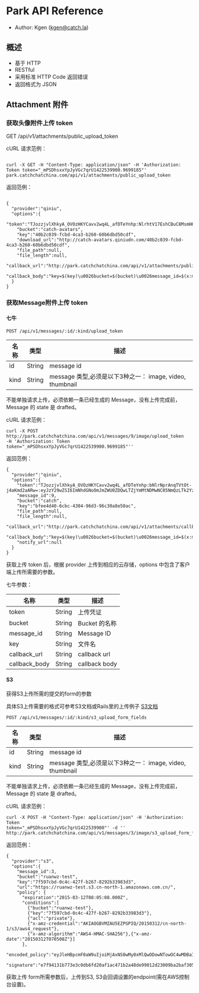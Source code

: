 # Park API Reference

* Author: Kgen (kgen@catch.la)

## 概述

* 基于 HTTP
* RESTful
* 采用标准 HTTP Code 返回错误
* 返回格式为 JSON

## Attachment 附件

### 获取头像附件上传 token

GET /api/v1/attachments/public\_upload\_token

cURL 请求范例：

```

curl -X GET -H "Content-Type: application/json" -H 'Authorization: Token token="_mPSDhsxxYpJyVGc7qrU1422539900.9699185"' park.catchchatchina.com/api/v1/attachments/public_upload_token

```

返回范例：

```

{ 
  "provider":"qiniu",
  "options":{
    "token":"TJozzjvlXhkyA_OVOzHKYCavv2wq4L_afDTeYnhp:NlrhtV17EshCBuC8MsmH6QMHNSc=:eyJzY29wZSI6ImNhdGNoLWF2YXRhcnM6NDBiMmMwMzktZmNiZC00Y2EzLWIyNjAtNjBiNmRiZDUwY2RmIiwiY2FsbGJhY2tVcmwiOiJodHRwOi8vcGFyay5jYXRjaGNoYXRjaGluYS5jb20vYXBpL3Y0L2F0dGFjaG1lbnRzL3B1YmxpY19jYWxsYmFjay9xaW5pdSIsImNhbGxiYWNrQm9keSI6ImtleT0kKGtleSlcdTAwMjZidWNrZXQ9JChidWNrZXQpXHUwMDI2bWVzc2FnZV9pZD0kKHg6bWVzc2FnZV9pZCkiLCJkZWFkbGluZSI6MTQyMjU0Mzc3NX0=",
    "bucket":"catch-avatars",
    "key":"40b2c039-fcbd-4ca3-b260-60b6dbd50cdf",
    "download_url":"http://catch-avatars.qiniudn.com/40b2c039-fcbd-4ca3-b260-60b6dbd50cdf",
    "file_path":null,
    "file_length":null,
    "callback_url":"http://park.catchchatchina.com/api/v1/attachments/public_callback/qiniu",
    "callback_body":"key=$(key)\u0026bucket=$(bucket)\u0026message_id=$(x:message_id)"
  }
} 

```
### 获取Message附件上传 token

#### 七牛
```
POST /api/v1/messages/:id/:kind/upload_token

```

| 名称 | 类型 | 描述 |
|---|---|---|
| id | String | message id|
| kind | String | message 类型,必须是以下3种之一： image, video, thumbnail|

不能单独请求上传，必须依赖一条已经生成的 Message，没有上传完成前，Message 的 state 是 drafted。


cURL 请求范例：
```
curl -X POST
http://park.catchchatchina.com/api/v1/messages/9/image/upload_token
-H 'Authorization: Token token="_mPSDhsxxYpJyVGc7qrU1422539900.9699185"''
```
返回范例：

```
{
  "provider":"qiniu",
  "options":{
    "token":"TJozzjvlXhkyA_OVOzHKYCavv2wq4L_afDTeYnhp:bNlrNprAnqTVtOt-j4aKmd2aARw=:eyJzY29wZSI6ImNhdGNoOmJmZWU0ZDQwLTZjYmMtNDMwNC05NmQzLTk2YzMwYThlNTBhYyIsImNhbGxiYWNrVXJsIjoiaHR0cDovL3BhcmsuY2F0Y2hjaGF0Y2hpbmEuY29tL2FwaS92NC9hdHRhY2htZW50cy9jYWxsYmFjay9xaW5pdSIsImNhbGxiYWNrQm9keSI6ImtleT0kKGtleSlcdTAwMjZidWNrZXQ9JChidWNrZXQpXHUwMDI2bWVzc2FnZV9pZD0kKHg6bWVzc2FnZV9pZCkiLCJkZWFkbGluZSI6MTQyMjU0NTM2MX0=",
    "message_id":9,
    "bucket":"catch",
    "key":"bfee4d40-6cbc-4304-96d3-96c30a8e50ac",
    "file_path":null,
    "file_length":null,
    "callback_url":"http://park.catchchatchina.com/api/v1/attachments/callback/qiniu",
    "callback_body":"key=$(key)\u0026bucket=$(bucket)\u0026message_id=$(x:message_id)",
    "notify_url":null
  }
}

```


获取上传 token 后，根据 provider 上传到相应的云存储，options 中包含了客户端上传所需要的参数。

七牛参数：

| 名称 | 类型 | 描述 |
|---|---|---|
| token | String | 上传凭证 |
| bucket | String | Bucket 的名称 |
| message\_id | String | Message ID|
| key | String | 文件名 |
| callback_url | String | callback url|
| callback_body | String | callback body|

#### S3

获得S3上传所需的提交的form的参数

具体S3上传需要的格式可参考S3文档或Rails里的上传例子
[S3文档](http://docs.aws.amazon.com/AmazonS3/latest/API/sigv4-post-example.html)

```
POST /api/v1/messages/:id/:kind/s3_upload_form_fields

```

| 名称 | 类型 | 描述 |
|---|---|---|
| id | String | message id|
| kind | String | message 类型,必须是以下3种之一： image, video, thumbnail|

不能单独请求上传，必须依赖一条已经生成的 Message，没有上传完成前，Message 的 state 是 drafted。


cURL 请求范例：
```
curl -X POST -H "Content-Type: application/json" -H 'Authorization: Token
token="_mPSDhsxxYpJyVGc7qrU1422539900"' -d ''
http://park.catchchatchina.com/api/v1/messages/3/image/s3_upload_form_fields'

```
返回范例：

```
{
  "provider":"s3",
  "options":{
    "message_id":3,
    "bucket":"ruanwz-test",
    "key":"7f597cbd-0c4c-427f-b267-8292b33983d3",
    "url":"https://ruanwz-test.s3.cn-north-1.amazonaws.com.cn/",
    "policy": {
      "expiration":"2015-03-12T08:05:08.000Z",
      "conditions":[
        {"bucket":"ruanwz-test"},
        {"key":"7f597cbd-0c4c-427f-b267-8292b33983d3"},
        {"acl":"private"},
        {"x-amz-credential":"AKIAOGBVMZAU5EZPGPIQ/20150312/cn-north-1/s3/aws4_request"},
        {"x-amz-algorithm":"AWS4-HMAC-SHA256"},{"x-amz-date":"20150312T070508Z"}]
      },
    "encoded_policy":"eyJleHBpcmF0aW9uIjoiMjAxNS0wMy0xMlQwODowNTowOC4wMDBaIiwiY29uZGl0aW9ucyI6W3siYnVja2V0IjoicnVhbnd6LXRlc3QifSx7ImtleSI6IjdmNTk3Y2JkLTBjNGMtNDI3Zi1iMjY3LTgyOTJiMzM5ODNkMyJ9LHsiYWNsIjoicHJpdmF0ZSJ9LHsieC1hbXotY3JlZGVudGlhbCI6IkFLSUFPR0JWTVpBVTVFWlBHUElRLzIwMTUwMzEyL2NuLW5vcnRoLTEvczMvYXdzNF9yZXF1ZXN0In0seyJ4LWFtei1hbGdvcml0aG0iOiJBV1M0LUhNQUMtU0hBMjU2In0seyJ4LWFtei1kYXRlIjoiMjAxNTAzMTJUMDcwNTA4WiJ9XX0=",
    "signature":"e7f94131b773e3c0db6fd20af1ac471b2a48de99012d23009ba2baf305219f50"}}
```


获取上传 form所需参数后，上传到S3, S3会回调设置的endpoint(需在AWS控制台设置)。

